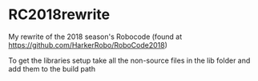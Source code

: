 # RC2018rewrite

My rewrite of the 2018 season's Robocode (found at https://github.com/HarkerRobo/RoboCode2018)

To get the libraries setup take all the non-source files in the lib folder and add them to the build path

